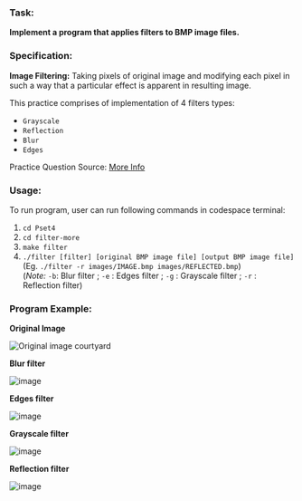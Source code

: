 ### Task: ###
**Implement a program that applies filters to BMP image files.**

### Specification: ###
**Image Filtering:**
Taking pixels of original image and modifying each pixel in such a way that a particular effect is apparent in resulting image.

This practice comprises of implementation of 4 filters types:
- `Grayscale`
- `Reflection`
- `Blur`
- `Edges`

Practice Question Source: [More Info](https://cs50.harvard.edu/x/2022/psets/4/filter/more/)

### Usage: ###

To run program, user can run following commands in codespace terminal:

1. `cd Pset4`
2. `cd filter-more`
3. `make filter`
4. `./filter [filter] [original BMP image file] [output BMP image file]` (Eg. `./filter -r images/IMAGE.bmp images/REFLECTED.bmp`)<br>
(*Note:* `-b`: Blur filter ; `-e` : Edges filter ; `-g` : Grayscale filter ; `-r`  : Reflection filter)

### Program Example: ###
**Original Image**

![Original image courtyard](/../main/Pset4/filter-more/images/courtyard.bmp)

**Blur filter**

![image](https://user-images.githubusercontent.com/107826905/213721219-f507f04c-7f4c-4f73-886a-2b9b305d596b.png)

**Edges filter**

![image](https://user-images.githubusercontent.com/107826905/213721799-7bd46df0-9b33-4544-8355-64732440ece5.png)

**Grayscale filter**

![image](https://user-images.githubusercontent.com/107826905/213721978-2012539e-da3b-4162-b791-828cd13c0e51.png)

**Reflection filter**

![image](https://user-images.githubusercontent.com/107826905/213722057-bc347f2f-817d-4c09-bfa4-66861e4d1e60.png)
